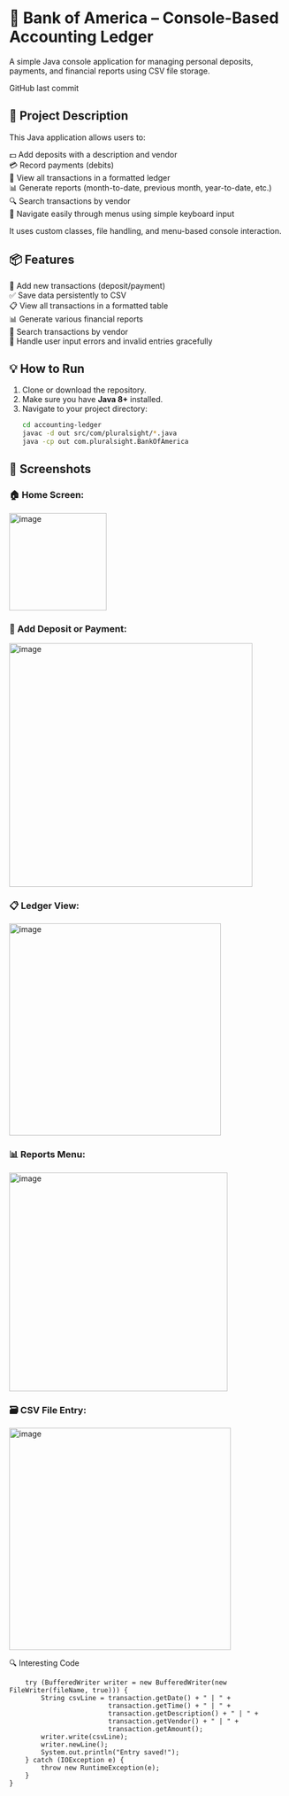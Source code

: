 # 📖 Bank of America – Console-Based Accounting Ledger  
A simple Java console application for managing personal deposits, payments, and financial reports using CSV file storage.

GitHub last commit

## 📜 Project Description  
This Java application allows users to:

💵 Add deposits with a description and vendor  
💳 Record payments (debits)  
📄 View all transactions in a formatted ledger  
📊 Generate reports (month-to-date, previous month, year-to-date, etc.)  
🔍 Search transactions by vendor  
🔁 Navigate easily through menus using simple keyboard input  

It uses custom classes, file handling, and menu-based console interaction.

## 📦 Features  

📖 Add new transactions (deposit/payment)  
✅ Save data persistently to CSV  
📋 View all transactions in a formatted table  
📊 Generate various financial reports  
🔎 Search transactions by vendor  
🛑 Handle user input errors and invalid entries gracefully  

## 💡 How to Run  

1. Clone or download the repository.  
2. Make sure you have **Java 8+** installed.  
3. Navigate to your project directory:  
   ```bash
   cd accounting-ledger
   javac -d out src/com/pluralsight/*.java
   java -cp out com.pluralsight.BankOfAmerica

## 📸 Screenshots

### 🏠 Home Screen:
<img width="176" alt="image" src="https://github.com/user-attachments/assets/df441550-6bb5-4cd1-b5dc-c28e91822ff4" />



### 🧾 Add Deposit or Payment:
<img width="440" alt="image" src="https://github.com/user-attachments/assets/142a482f-e95a-4b78-8091-674fcc409c3b" />

### 📋 Ledger View:
<img width="383" alt="image" src="https://github.com/user-attachments/assets/05a7d023-2e48-4ac2-82e5-dea264898a73" />


### 📊 Reports Menu:
<img width="395" alt="image" src="https://github.com/user-attachments/assets/140e3384-1de7-476d-805d-80a1c7d1e483" />


### 🗃️ CSV File Entry:
<img width="401" alt="image" src="https://github.com/user-attachments/assets/2cac69d7-8c6c-40bf-9c69-d222ccd9284a" />


🔍 Interesting Code

``` public static void saveTransactionsToCSV(Transaction transaction) {
    try (BufferedWriter writer = new BufferedWriter(new FileWriter(fileName, true))) {
        String csvLine = transaction.getDate() + " | " +
                         transaction.getTime() + " | " +
                         transaction.getDescription() + " | " +
                         transaction.getVendor() + " | " +
                         transaction.getAmount();
        writer.write(csvLine);
        writer.newLine();
        System.out.println("Entry saved!");
    } catch (IOException e) {
        throw new RuntimeException(e);
    }
}
``` 













   
